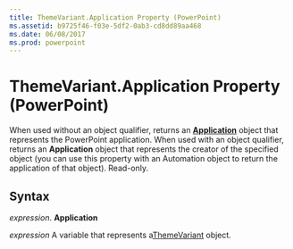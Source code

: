 ```yaml
---
title: ThemeVariant.Application Property (PowerPoint)
ms.assetid: b9725f46-f03e-5df2-0ab3-cd8dd89aa468
ms.date: 06/08/2017
ms.prod: powerpoint
---
```



# ThemeVariant.Application Property (PowerPoint)

When used without an object qualifier, returns an **[Application](application-object-powerpoint.md)** object that represents the PowerPoint application. When used with an object qualifier, returns an **Application** object that represents the creator of the specified object (you can use this property with an Automation object to return the application of that object). Read-only.


## Syntax

 _expression_. **Application**

 _expression_ A variable that represents a[ThemeVariant](themevariant-object-powerpoint.md) object.


